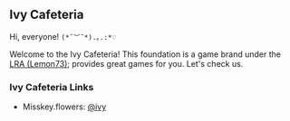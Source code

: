## Ivy Cafeteria

Hi, everyone! `(*˘︶˘*).｡.:*♡`

Welcome to the Ivy Cafeteria! This foundation is a game brand under the [LRA (Lemon73)](https://github.com/lemon73-computing); provides great games for you. Let's check us.

### Ivy Cafeteria Links

- Misskey.flowers: [@ivy](https://misskey.flowers/@ivy)
